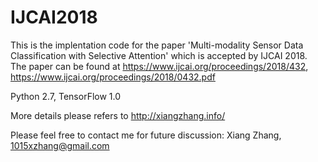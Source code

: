# IJCAI2018

This is the implentation code for the paper 'Multi-modality Sensor Data Classification with Selective Attention' which is accepted by IJCAI 2018. The paper can be found at https://www.ijcai.org/proceedings/2018/432, https://www.ijcai.org/proceedings/2018/0432.pdf

Python 2.7, TensorFlow 1.0

More details please refers to http://xiangzhang.info/

Please feel free to contact me for future discussion: Xiang Zhang, 1015xzhang@gmail.com
